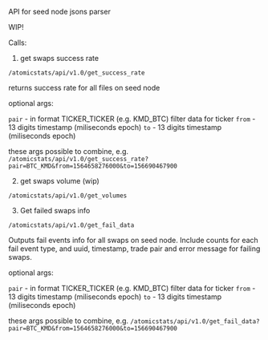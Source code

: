 API for seed node jsons parser

WIP!

Calls:

1) get swaps success rate

`/atomicstats/api/v1.0/get_success_rate`

returns success rate for all files on seed node

optional args:

`pair` - in format TICKER_TICKER (e.g. KMD_BTC) filter data for ticker
`from` - 13 digits timestamp (miliseconds epoch)
`to` - 13 digits timestamp (miliseconds epoch)

 these args possible to combine, e.g. `/atomicstats/api/v1.0/get_success_rate?pair=BTC_KMD&from=1564658276000&to=156690467900`

2) get swaps volume (wip)

`/atomicstats/api/v1.0/get_volumes`

3) Get failed swaps info

`/atomicstats/api/v1.0/get_fail_data`

Outputs fail events info for all swaps on seed node. Include counts for each fail event type, and uuid, timestamp, trade pair and error message for failing swaps.

optional args:

`pair` - in format TICKER_TICKER (e.g. KMD_BTC) filter data for ticker
`from` - 13 digits timestamp (miliseconds epoch)
`to` - 13 digits timestamp (miliseconds epoch)

 these args possible to combine, e.g. `/atomicstats/api/v1.0/get_fail_data?pair=BTC_KMD&from=1564658276000&to=156690467900`
